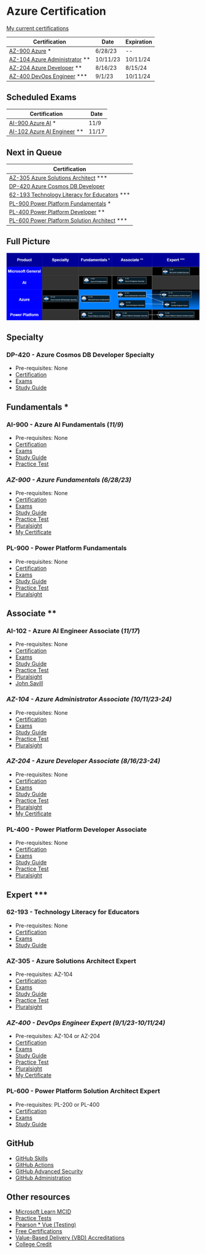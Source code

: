 # Azure Certification

[My current certifications](https://learn.microsoft.com/en-us/users/glensouza/credentials)

| Certification | Date | Expiration |
| --- | --- | --- |
| [AZ-900 Azure](#az-900---azure-fundamentals-62823) * | 6/28/23 | -- |
| [AZ-104 Azure Administrator](#az-104---azure-administrator-associate-101123-24) ** | 10/11/23 | 10/11/24 |
| [AZ-204 Azure Developer](#az-204---azure-developer-associate-81623-24) ** | 8/16/23 | 8/15/24 |
| [AZ-400 DevOps Engineer](#az-400---devops-engineer-expert-9123-101124) *** | 9/1/23 | 10/11/24 |

## Scheduled Exams

| Certification | Date |
| --- | --- |
| [AI-900 Azure AI](#ai-900---azure-ai-fundamentals-119) * | 11/9 |
| [AI-102 Azure AI Engineer](#ai-102---azure-ai-engineer-associate-1117) ** | 11/17 |

## Next in Queue

| Certification |
| --- |
| [AZ-305 Azure Solutions Architect](#az-305---azure-solutions-architect-expert) *** |
| [DP-420 Azure Cosmos DB Developer](#dp-420---azure-cosmos-db-developer-specialty) |
| [62-193 Technology Literacy for Educators](#62-193---technology-literacy-for-educators) *** |
| [PL-900 Power Platform Fundamentals](#pl-900---power-platform-fundamentals) * |
| [PL-400 Power Platform Developer](#pl-400---power-platform-developer-associate) ** |
| [PL-600 Power Platform Solution Architect](#pl-600---power-platform-solution-architect-expert) *** |

## Full Picture

![Pre-requisites](prerequisites.drawio.png)

## Specialty

### DP-420 - Azure Cosmos DB Developer Specialty

- Pre-requisites: None
- [Certification](https://learn.microsoft.com/en-us/certifications/azure-cosmos-db-developer-specialty)
- [Exams](https://learn.microsoft.com/en-us/certifications/exams/dp-420/)
- [Study Guide](https://learn.microsoft.com/en-us/certifications/resources/study-guides/dp-420)

## Fundamentals *

### AI-900 - Azure AI Fundamentals (*11/9*)

- Pre-requisites: None
- [Certification](https://learn.microsoft.com/en-us/certifications/azure-ai-fundamentals)
- [Exams](https://learn.microsoft.com/en-us/certifications/exams/ai-900)
- [Study Guide](https://learn.microsoft.com/en-us/certifications/resources/study-guides/ai-900)
- [Practice Test](https://learn.microsoft.com/en-us/certifications/exams/ai-900/practice/assessment?assessment-type=practice&assessmentId=26)

### ***AZ-900 - Azure Fundamentals (6/28/23)***

- Pre-requisites: None
- [Certification](https://learn.microsoft.com/en-us/certifications/azure-fundamentals)
- [Exams](https://learn.microsoft.com/en-us/certifications/exams/az-900)
- [Study Guide](https://learn.microsoft.com/en-us/certifications/resources/study-guides/AZ-900)
- [Practice Test](https://learn.microsoft.com/en-us/certifications/exams/az-900/practice/assessment?assessment-type=practice&assessmentId=23)
- [Pluralsight](https://app.pluralsight.com/library/courses/az-900-microsoft-azure-fundamentals-2)
- [My Certificate](https://learn.microsoft.com/api/credentials/share/en-us/GlenSouza/D9ECFA715A9946FD?sharingId=670D3D659176C7C3)

### PL-900 - Power Platform Fundamentals

- Pre-requisites: None
- [Certification](https://learn.microsoft.com/en-us/certifications/power-platform-fundamentals)
- [Exams](https://learn.microsoft.com/en-us/certifications/exams/pl-900)
- [Study Guide](https://learn.microsoft.com/en-us/certifications/resources/study-guides/pl-900)
- [Practice Test](https://learn.microsoft.com/en-us/certifications/exams/pl-900/practice/assessment?assessment-type=practice&assessmentId=34)
- [Pluralsight](https://app.pluralsight.com/paths/certificate/microsoft-power-platform-fundamentals-pl-900)

## Associate **

### AI-102 - Azure AI Engineer Associate (*11/17*)

- Pre-requisites: None
- [Certification](https://learn.microsoft.com/en-us/certifications/azure-ai-engineer)
- [Exams](https://learn.microsoft.com/en-us/certifications/exams/ai-102)
- [Study Guide](https://learn.microsoft.com/en-us/certifications/resources/study-guides/ai-102)
- [Practice Test](https://learn.microsoft.com/en-us/certifications/exams/ai-102/practice/assessment?assessment-type=practice&assessmentId=61)
- [Pluralsight](https://app.pluralsight.com/paths/certificate/microsoft-exam-ai-102-designing-and-implementing-a-microsoft-azure-ai-solution)
- [John Savill](https://youtu.be/I7fdWafTcPY)

### ***AZ-104 - Azure Administrator Associate (10/11/23-24)***

- Pre-requisites: None
- [Certification](https://learn.microsoft.com/en-us/certifications/azure-administrator)
- [Exams](https://learn.microsoft.com/en-us/certifications/exams/az-104)
- [Study Guide](https://learn.microsoft.com/en-us/certifications/resources/study-guides/az-104)
- [Practice Test](https://learn.microsoft.com/en-us/certifications/exams/az-104/practice/assessment?assessment-type=practice&assessmentId=21)
- [Pluralsight](https://app.pluralsight.com/library/courses/az-104-microsoft-azure-adminstrator-certification-prep)

### ***AZ-204 - Azure Developer Associate (8/16/23-24)***

- Pre-requisites: None
- [Certification](https://learn.microsoft.com/en-us/certifications/azure-developer)
- [Exams](https://learn.microsoft.com/en-us/certifications/exams/az-204)
- [Study Guide](https://learn.microsoft.com/en-us/certifications/resources/study-guides/az-204)
- [Practice Test](https://learn.microsoft.com/en-us/certifications/exams/az-204/practice/assessment?assessment-type=practice&assessmentId=35)
- [Pluralsight](https://app.pluralsight.com/paths/certificate/developing-solutions-for-microsoft-azure-az-204)
- [My Certificate](https://learn.microsoft.com/api/credentials/share/en-us/GlenSouza/C9E8B1A6C261C402?sharingId=670D3D659176C7C3)

### PL-400 - Power Platform Developer Associate

- Pre-requisites: None
- [Certification](https://learn.microsoft.com/en-us/certifications/power-platform-developer-associate)
- [Exams](https://learn.microsoft.com/en-us/certifications/exams/pl-400)
- [Study Guide](https://learn.microsoft.com/en-us/certifications/resources/study-guides/pl-400)
- [Practice Test](https://learn.microsoft.com/en-us/certifications/exams/pl-400/practice/assessment?assessment-type=practice&assessmentId=66)
- [Pluralsight](https://app.pluralsight.com/paths/certificate/microsoft-power-platform-developer-associate-pl-400)

## Expert ***

### 62-193 - Technology Literacy for Educators

- Pre-requisites: None
- [Certification](https://learn.microsoft.com/en-us/certifications/microsoft-certified-educator)
- [Exams](https://learn.microsoft.com/en-us/certifications/exams/62-193)
- [Study Guide](https://query.prod.cms.rt.microsoft.com/cms/api/am/binary/RE4vHlU)

### AZ-305 - Azure Solutions Architect Expert

- Pre-requisites: AZ-104
- [Certification](https://learn.microsoft.com/en-us/certifications/azure-solutions-architect)
- [Exams](https://learn.microsoft.com/en-us/certifications/exams/az-305)
- [Study Guide](https://learn.microsoft.com/en-us/certifications/resources/study-guides/az-305)
- [Practice Test](https://learn.microsoft.com/en-us/certifications/exams/az-305/practice/assessment?assessment-type=practice&assessmentId=15)
- [Pluralsight](https://app.pluralsight.com/library/courses/az-305-designing-microsoft-azure-infrastructure-solutions)

### ***AZ-400 - DevOps Engineer Expert (9/1/23-10/11/24)***

- Pre-requisites: AZ-104 or AZ-204
- [Certification](https://learn.microsoft.com/en-us/certifications/devops-engineer)
- [Exams](https://learn.microsoft.com/en-us/certifications/exams/az-400)
- [Study Guide](https://learn.microsoft.com/en-us/certifications/resources/study-guides/az-400)
- [Practice Test](https://learn.microsoft.com/en-us/certifications/exams/az-400/practice/assessment?assessment-type=practice&assessmentId=56)
- [Pluralsight](https://app.pluralsight.com/library/courses/az-400-designing-implementing-microsoft-devops-solutions)
- [My Certificate](https://learn.microsoft.com/api/credentials/share/en-us/GlenSouza/A4292AD2074A690F?sharingId=670D3D659176C7C3)

### PL-600 - Power Platform Solution Architect Expert

- Pre-requisites: PL-200 or PL-400
- [Certification](https://learn.microsoft.com/en-us/certifications/power-platform-solution-architect-expert)
- [Exams](https://learn.microsoft.com/en-us/certifications/exams/pl-600)
- [Study Guide](https://learn.microsoft.com/en-us/certifications/resources/study-guides/pl-600)

## GitHub

- [GitHub Skills](https://skills.github.com)
- [GitHub Actions](https://learn.microsoft.com/en-us/users/githubtraining/collections/n5p4a5z7keznp5)
- [GitHub Advanced Security](https://learn.microsoft.com/en-us/users/githubtraining/collections/rqymc6yw8q5rey)
- [GitHub Administration](https://learn.microsoft.com/en-us/users/githubtraining/collections/mom7u1gzjdxw03)

## Other resources

- [Microsoft Learn MCID](https://learn.microsoft.com/en-us/users/glensouza)
- [Practice Tests](https://learn.microsoft.com/en-us/certifications/practice-assessments-for-microsoft-certifications)
- [Pearson * Vue (Testing)](https://home.pearsonvue.com/microsoft)
- [Free Certifications](https://github.com/cloudcommunity/Free-Certifications)
- [Value-Based Delivery (VBD) Accreditations](./VBD.md)
- [College Credit](https://learn.microsoft.com/en-us/certifications/college-credit)